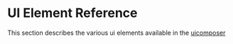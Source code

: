 

<a name='widgetreference'></a>

# UI Element Reference
This section describes the various ui elements available in the [uicomposer](uicomposer)


